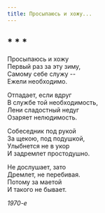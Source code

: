 ```yaml
---
title: Просыпаюсь и хожу...
---
```

## * * *

Просыпаюсь и хожу\
Первый раз за эту зиму,\
Самому себе служу --\
Ежели необходимо.

Отпадает, если вдруг\
В службе той необходимость,\
Лени сладостный недуг\
Озаряет нелюдимость.

Собеседник под рукой\
За щекою, под подушкой,\
Улыбнется не в укор\
И задремлет простодушно.

Не дослушает, зато\
Дремлет, не перебивая.\
Потому за маетой\
И такого не бывает.

*1970-е*